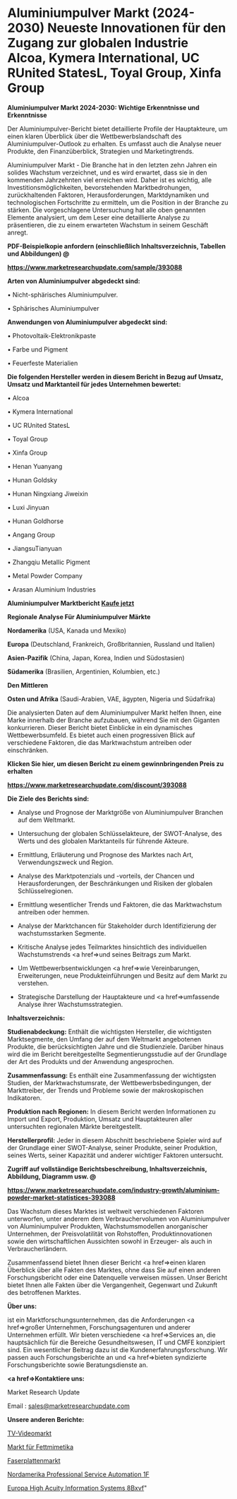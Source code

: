 # Aluminiumpulver Markt (2024-2030) Neueste Innovationen für den Zugang zur globalen Industrie Alcoa, Kymera International, UC RUnited StatesL, Toyal Group, Xinfa Group

<strong>Aluminiumpulver Markt 2024-2030: Wichtige Erkenntnisse und Erkenntnisse</strong>

Der Aluminiumpulver-Bericht bietet detaillierte Profile der Hauptakteure, um einen klaren Überblick über die Wettbewerbslandschaft des Aluminiumpulver-Outlook zu erhalten. Es umfasst auch die Analyse neuer Produkte, den Finanzüberblick, Strategien und Marketingtrends.

Aluminiumpulver Markt - Die Branche hat in den letzten zehn Jahren ein solides Wachstum verzeichnet, und es wird erwartet, dass sie in den kommenden Jahrzehnten viel erreichen wird. Daher ist es wichtig, alle Investitionsmöglichkeiten, bevorstehenden Marktbedrohungen, zurückhaltenden Faktoren, Herausforderungen, Marktdynamiken und technologischen Fortschritte zu ermitteln, um die Position in der Branche zu stärken. Die vorgeschlagene Untersuchung hat alle oben genannten Elemente analysiert, um dem Leser eine detaillierte Analyse zu präsentieren, die zu einem erwarteten Wachstum in seinem Geschäft anregt.



<strong><b>PDF-Beispielkopie anfordern (einschließlich Inhaltsverzeichnis, Tabellen und Abbildungen) @ </b></strong>

<strong><a href=https://www.marketresearchupdate.com/sample/393088>

<strong>https://www.marketresearchupdate.com/sample/393088</u></a></strong></strong>



<strong>Arten von Aluminiumpulver abgedeckt sind:</strong>

• Nicht-sphärisches Aluminiumpulver.

• Sphärisches Aluminiumpulver



<strong>Anwendungen von Aluminiumpulver abgedeckt sind:</strong>

• Photovoltaik-Elektronikpaste

• Farbe und Pigment

• Feuerfeste Materialien



<strong>Die folgenden Hersteller werden in diesem Bericht in Bezug auf Umsatz, Umsatz und Marktanteil für jedes Unternehmen bewertet:</strong>

• Alcoa

• Kymera International

• UC RUnited StatesL

• Toyal Group

• Xinfa Group

• Henan Yuanyang

• Hunan Goldsky

• Hunan Ningxiang Jiweixin

• Luxi Jinyuan

• Hunan Goldhorse

• Angang Group

• JiangsuTianyuan

• Zhangqiu Metallic Pigment

• Metal Powder Company

• Arasan Aluminium Industries



<strong>Aluminiumpulver Marktbericht <a href=https://www.marketresearchupdate.com/buynow/393088>Kaufe jetzt</a></strong>



<strong>Regionale Analyse Für Aluminiumpulver Märkte</strong>



<strong>Nordamerika</strong> (USA, Kanada und Mexiko)



<strong>Europa</strong> (Deutschland, Frankreich, Großbritannien, Russland und Italien)



<strong>Asien-Pazifik</strong> (China, Japan, Korea, Indien und Südostasien)



<strong>Südamerika</strong> (Brasilien, Argentinien, Kolumbien, etc.)



<strong>Den Mittleren</strong> 

<strong>Osten und Afrika</strong> (Saudi-Arabien, VAE, ägypten, Nigeria und Südafrika)

Die analysierten Daten auf dem Aluminiumpulver Markt helfen Ihnen, eine Marke innerhalb der Branche aufzubauen, während Sie mit den Giganten konkurrieren. Dieser Bericht bietet Einblicke in ein dynamisches Wettbewerbsumfeld. Es bietet auch einen progressiven Blick auf verschiedene Faktoren, die das Marktwachstum antreiben oder einschränken.



<strong>Klicken Sie hier, um diesen Bericht zu einem gewinnbringenden Preis zu erhalten
</strong>

<strong><a href=https://www.marketresearchupdate.com/discount/393088>https://www.marketresearchupdate.com/discount/393088</b></u></strong></a>



<strong>Die Ziele des Berichts sind:</strong>

- Analyse und Prognose der Marktgröße von Aluminiumpulver Branchen auf dem Weltmarkt.

- Untersuchung der globalen Schlüsselakteure, der SWOT-Analyse, des Werts und des globalen Marktanteils für führende Akteure.

- Ermittlung, Erläuterung und Prognose des Marktes nach Art, Verwendungszweck und Region.

- Analyse des Marktpotenzials und -vorteils, der Chancen und Herausforderungen, der Beschränkungen und Risiken der globalen Schlüsselregionen.

- Ermittlung wesentlicher Trends und Faktoren, die das Marktwachstum antreiben oder hemmen.

- Analyse der Marktchancen für Stakeholder durch Identifizierung der wachstumsstarken Segmente.

- Kritische Analyse jedes Teilmarktes hinsichtlich des individuellen Wachstumstrends <a href=>und</a> seines Beitrags zum Markt.

- Um Wettbewerbsentwicklungen <a href=>wie</a> Vereinbarungen, Erweiterungen, neue Produkteinführungen und Besitz auf dem Markt zu verstehen.

- Strategische Darstellung der Hauptakteure und <a href=>umfas</a>sende Analyse ihrer Wachstumsstrategien.



<strong>Inhaltsverzeichnis:</strong>



<strong>Studienabdeckung:</strong> Enthält die wichtigsten Hersteller, die wichtigsten Marktsegmente, den Umfang der auf dem Weltmarkt angebotenen Produkte, die berücksichtigten Jahre und die Studienziele. Darüber hinaus wird die im Bericht bereitgestellte Segmentierungsstudie auf der Grundlage der Art des Produkts und der Anwendung angesprochen.



<strong>Zusammenfassung:</strong> Es enthält eine Zusammenfassung der wichtigsten Studien, der Marktwachstumsrate, der Wettbewerbsbedingungen, der Markttreiber, der Trends und Probleme sowie der makroskopischen Indikatoren.



<strong>Produktion nach Regionen:</strong> In diesem Bericht werden Informationen zu Import und Export, Produktion, Umsatz und Hauptakteuren aller untersuchten regionalen Märkte bereitgestellt.



<strong>Herstellerprofil:</strong> Jeder in diesem Abschnitt beschriebene Spieler wird auf der Grundlage einer SWOT-Analyse, seiner Produkte, seiner Produktion, seines Werts, seiner Kapazität und anderer wichtiger Faktoren untersucht.



<strong><b>Zugriff auf vollständige Berichtsbeschreibung, Inhaltsverzeichnis, Abbildung, Diagramm usw. @ </b></strong>

<strong><a href=https://www.marketresearchupdate.com/industry-growth/aluminium-powder-market-statistices-393088>https://www.marketresearchupdate.com/industry-growth/aluminium-powder-market-statistices-393088</a></strong>

Das Wachstum dieses Marktes ist weltweit verschiedenen Faktoren unterworfen, unter anderem dem Verbrauchervolumen von Aluminiumpulver von Aluminiumpulver Produkten, Wachstumsmodellen anorganischer Unternehmen, der Preisvolatilität von Rohstoffen, Produktinnovationen sowie den wirtschaftlichen Aussichten sowohl in Erzeuger- als auch in Verbraucherländern.

Zusammenfassend bietet Ihnen dieser Bericht <a href=>einen</a> klaren Überblick über alle Fakten des Marktes, ohne dass Sie auf einen anderen Forschungsbericht oder eine Datenquelle verweisen müssen. Unser Bericht bietet Ihnen alle Fakten über die Vergangenheit, Gegenwart und Zukunft des betroffenen Marktes.



<strong>Über uns:</strong>

 ist ein Marktforschungsunternehmen, das die Anforderungen <a href=>großer</a> Unternehmen, Forschungsagenturen und anderer Unternehmen erfüllt. Wir bieten verschiedene <a href=>Services</a> an, die hauptsächlich für die Bereiche Gesundheitswesen, IT und CMFE konzipiert sind. Ein wesentlicher Beitrag dazu ist die Kundenerfahrungsforschung. Wir passen auch Forschungsberichte an und <a href=>bieten</a> syndizierte Forschungsberichte sowie Beratungsdienste an.



<strong><a href=>Kontaktiere uns:</a></strong>

Market Research Update

Email : sales@marketresearchupdate.com



<strong>Unsere anderen Berichte:</strong>

<a href=https://www.linkedin.com/pulse/tv-video-market-size-share-trend-2023-2029>TV-Videomarkt</a>

<a href=https://www.linkedin.com/pulse/fat-mimetics-market-sizing-up-anticipating-trends>Markt für Fettmimetika</a>

<a href=https://www.linkedin.com/pulse/fiberboard-market-2023-remarking-enormous-growth>Faserplattenmarkt</a>

<a href=https://www.linkedin.com/pulse/north-america-professional-service-automation-1f>Nordamerika Professional Service Automation 1F</a>

<a href=https://www.linkedin.com/pulse/europe-high-acuity-information-systems-8bxvf/>Europa High Acuity Information Systems 8Bxvf</a>"
